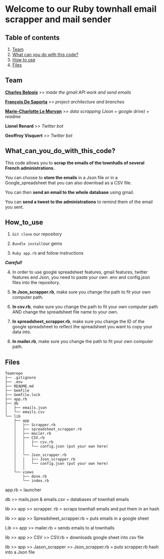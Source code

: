 
# **Welcome to our Ruby townhall email scrapper and mail sender**


## **Table of contents**

1.  [Team](#Team)
2.  [What can you do with this code?](#What_can_you_do_with_this_code?)
3.  [How to use](#How_to_use)
4.  [Files](#Files)



## **Team**

**[Charles Belpois](https://github.com/charles-mahaco)** >> *made the gmail API work and send emails*

**[François De Saporta](https://github.com/francois2sap/)** >> *project architecture and branches*

**[Marie-Charlotte Le Morvan](https://github.com/Spelmo)** >> *data scrapping (Json + google drive) + readme*

**Lionel Renard** >> *Twitter bot*

**Geoffroy Visquert** >> *Twitter bot*



## **What_can_you_do_with_this_code?**

This code allows you to **scrap the emails of the townhalls of several French administrations.**

You can choose to **store the emails** in a Json file or in a Google_spreadsheet that you can also download as a CSV file.

You can then **send an email to the whole database** using gmail.

You can **send a tweet to the administrations** to remind them of the email you sent.



## **How_to_use**

1.  `Git clone` our repository

2.  `Bundle install`our gems

3.  `Ruby app.rb` and follow instructions

***Careful!***

4.  In order to use google spreadsheet features, gmail features, twitter features and Json, you need to paste your own .env and config.json files into the repository.

5.  **In Json_scrapper.rb**, make sure you change the path to fit your own computer path.

6.  **In csv.rb**, make sure you change the path to fit your own computer path AND change the spreadsheet file name to your own.

7.  **In spreadsheet_scrapper.rb**, make sure you change the ID of the google spreadsheet to reflect the spreadsheet you want to copy your data into.

8.  **In mailer.rb**, make sure you change the path to fit your own computer path.



## **Files**

````    
Teamrepo
├── .gitignore
├── .env
├── README.md
├── Gemfile
├── Gemfile.lock
├── app.rb
├── db
│   ├── emails.json
│   └── emails.csv
└── lib
    ├── app
    │   ├── Scrapper.rb
    │   ├── spreadsheet_scrapper.rb
    │   ├── mailer.rb
    │   ├── CSV.rb
    │   │   ├── csv.rb
    │   │   └── config.json (put your own here)
    │   │
    │   └── Json_scrapper.rb
    │   │   ├── Json_scrapper.rb
    │   │   └── config.json (put your own here)
    │   │    
    └── views
        ├── done.rb
        └── index.rb

 ````

 app.rb = launcher

 db >> mails.json & emails.csv = databases of townhall emails

 lib >> app >> scrapper. rb = scraps townhall emails and put them in an hash

 lib >> app >> Spreadsheet_scrapper.rb = puts emails in a google sheet
 
 Lib >> app >> mailer.rb = sends emails to al townhalls

 lib >> app >> CSV >> CSV.rb = downloads google sheet into csv file

 lib >> app >> Jason_scrapper >> Json_scrapper.rb = puts scrapper.rb hash into a Json file
